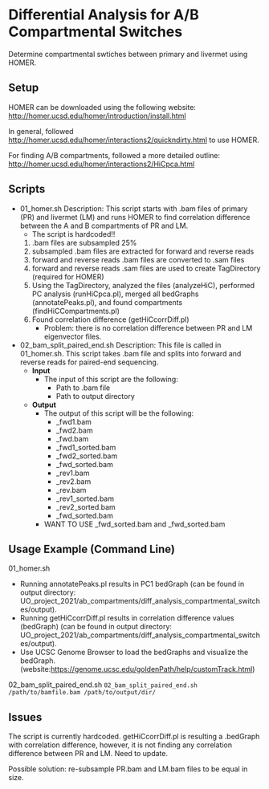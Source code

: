 # Differential Analysis for A/B Compartmental Switches
Determine compartmental swtiches between primary and livermet using HOMER.

## Setup
HOMER can be downloaded using the following website:
http://homer.ucsd.edu/homer/introduction/install.html

In general, followed http://homer.ucsd.edu/homer/interactions2/quickndirty.html to use HOMER.

For finding A/B compartments, followed a more detailed outline: http://homer.ucsd.edu/homer/interactions2/HiCpca.html

## Scripts

- 01_homer.sh
  Description: This script starts with .bam files of primary (PR) and livermet (LM) and runs HOMER to find correlation difference between the A and B compartments of PR and LM.
  - The script is hardcoded!!
  1. .bam files are subsampled 25%
  2. subsampled .bam files are extracted for forward and reverse reads
  3. forward and reverse reads .bam files are converted to .sam files
  4. forward and reverse reads .sam files are used to create TagDirectory (required for HOMER)
  5. Using the TagDirectory, analyzed the files (analyzeHiC), performed PC analysis (runHiCpca.pl), merged all bedGraphs (annotatePeaks.pl), and found compartments (findHiCCompartments.pl)
  6. Found correlation difference (getHiCcorrDiff.pl)
      - Problem: there is no correlation difference between PR and LM eigenvector files.
- 02_bam_split_paired_end.sh
  Description: This file is called in 01_homer.sh. This script takes .bam file and splits into forward and reverse reads for paired-end sequencing.
  - **Input**
    - The input of this script are the following:
      - Path to .bam file
      - Path to output directory
  - **Output**
    - The output of this script will be the following:
      - _fwd1.bam
      - _fwd2.bam
      - _fwd.bam
      - _fwd1_sorted.bam
      - _fwd2_sorted.bam
      - _fwd_sorted.bam
      - _rev1.bam
      - _rev2.bam
      - _rev.bam
      - _rev1_sorted.bam
      - _rev2_sorted.bam
      - _fwd_sorted.bam
    - WANT TO USE _fwd_sorted.bam and _fwd_sorted.bam

## Usage Example (Command Line)
01_homer.sh
- Running annotatePeaks.pl results in PC1 bedGraph (can be found in output directory: UO_project_2021/ab_compartments/diff_analysis_compartmental_switches/output).
- Running getHiCcorrDiff.pl results in correlation difference values (bedGraph) (can be found in output directory: UO_project_2021/ab_compartments/diff_analysis_compartmental_switches/output).
- Use UCSC Genome Browser to load the bedGraphs and visualize the bedGraph. (website:https://genome.ucsc.edu/goldenPath/help/customTrack.html)

02_bam_split_paired_end.sh
```02_bam_split_paired_end.sh /path/to/bamfile.bam /path/to/output/dir/```

## Issues
The script is currently hardcoded. getHiCcorrDiff.pl is resulting a .bedGraph with correlation difference, however, it is not finding any correlation difference between PR and LM. Need to update.

Possible solution: re-subsample PR.bam and LM.bam files to be equal in size.
